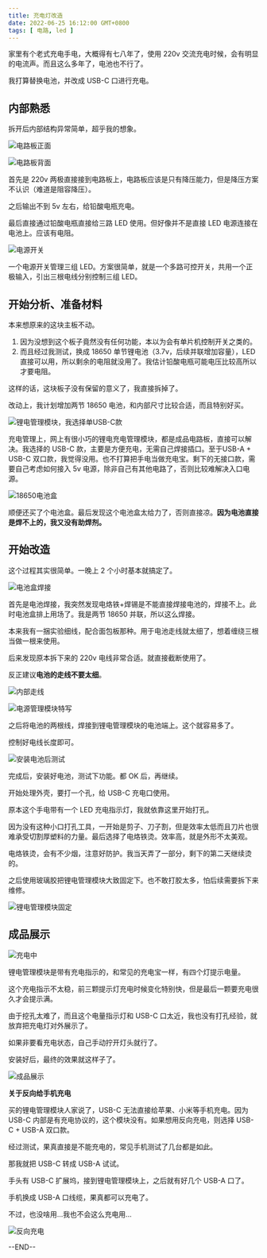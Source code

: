 ```yaml
---
title: 充电灯改造
date: 2022-06-25 16:12:00 GMT+0800
tags: [ 电路, led ]
---
```


家里有个老式充电手电，大概得有七八年了，使用 220v 交流充电时候，会有明显的电流声。而且这么多年了，电池也不行了。

我打算替换电池，并改成 USB-C 口进行充电。

<!-- truncate -->

## 内部熟悉

拆开后内部结构异常简单，超乎我的想象。

![电路板正面](https://cdn.nlark.com/yuque/0/2022/jpeg/86612/1656149605582-183ab3e2-7a58-4621-906c-c9225e5e493e.jpeg)

![电路板背面](https://cdn.nlark.com/yuque/0/2022/jpeg/86612/1656149604358-8bd41995-1e07-4d75-959a-e14458f60e85.jpeg)

首先是 220v 两极直接接到电路板上，电路板应该是只有降压能力，但是降压方案不认识（难道是阻容降压）。

之后输出不到 5v 左右，给铅酸电瓶充电。

最后直接通过铅酸电瓶直接给三路 LED 使用。但好像并不是直接 LED 电源连接在电池上。应该有电阻。

![电源开关](https://cdn.nlark.com/yuque/0/2022/jpeg/86612/1656149605438-959270ed-b1e6-451a-a99e-ccc9777ebe5c.jpeg)

一个电源开关管理三组 LED。方案很简单，就是一个多路可控开关，共用一个正极输入，引出三根电线分别控制三组 LED。

## 开始分析、准备材料

本来想原来的这块主板不动。

1. 因为没想到这个板子竟然没有任何功能，本以为会有单片机控制开关之类的。
2. 而且经过我测试，换成 18650 单节锂电池（3.7v，后续并联增加容量），LED 直接可以用，所以剩余的电阻就没用了。我估计铅酸电瓶可能电压比较高所以才要电阻。

这样的话，这块板子没有保留的意义了，我直接拆掉了。

改动上，我计划增加两节 18650 电池，和内部尺寸比较合适，而且特别好买。

![锂电管理模块，我选择单USB-C款](https://cdn.nlark.com/yuque/0/2022/jpeg/86612/1656149594077-cc432bcc-cda4-487b-9da7-fab1666717a3.jpeg)

充电管理上，网上有很小巧的锂电充电管理模块，都是成品电路板，直接可以解决。我选择的 USB-C 款，主要是方便充电，无需自己焊接插口。至于USB-A + USB-C 双口款，我觉得没用。也不打算把手电当做充电宝。剩下的无接口款，需要自己考虑如何接入 5v 电源，除非自己有其他电路了，否则比较难解决入口电源。

![18650电池盒](https://cdn.nlark.com/yuque/0/2022/jpeg/86612/1656149593511-c2e0cf80-df23-4f76-9ff0-761af0de6a30.jpeg)

顺便还买了个电池盒。最后发现这个电池盒太给力了，否则直接凉。**因为电池直接是焊不上的，我又没有助焊剂。**

## 开始改造

这个过程其实很简单。一晚上 2 个小时基本就搞定了。

![电池盒焊接](https://cdn.nlark.com/yuque/0/2022/jpeg/86612/1656149610152-afd7148a-8b91-4195-9af1-5d3dc8255730.jpeg)

首先是电池焊接，我突然发现电烙铁+焊锡是不能直接焊接电池的，焊接不上。此时电池盒排上用场了。我是两节 18650 并联，所以这么焊接。

本来我有一捆实验细线，配合面包板那种。用于电池走线就太细了，想着缠绕三根当做一根来使用。

后来发现原本拆下来的 220v 电线非常合适。就直接截断使用了。

反正建议**电池的走线不要太细**。

![内部走线](https://cdn.nlark.com/yuque/0/2022/jpeg/86612/1656149611054-4d6bef60-8c0d-4a8f-80fe-580918bf6ced.jpeg)

![电源管理模块特写](https://cdn.nlark.com/yuque/0/2022/jpeg/86612/1656149621791-9d4eb8ff-a51b-4c7d-85d2-4d3eb93cf46d.jpeg)

之后将电池的两根线，焊接到锂电管理模块的电池端上。这个就容易多了。

控制好电线长度即可。

![安装电池后测试](https://cdn.nlark.com/yuque/0/2022/jpeg/86612/1656149623415-f6eae9c9-71a0-456a-9eee-55a31fdae620.jpeg)

完成后，安装好电池，测试下功能。都 OK 后，再继续。

开始处理外壳，要打一个孔，给 USB-C 充电口使用。

原本这个手电带有一个 LED 充电指示灯，我就依靠这里开始打孔。

因为没有这种小口打孔工具，一开始是剪子、刀子割，但是效率太低而且刀片也很难承受切割厚塑料的力量。最后选择了电烙铁烫。效率高，就是外形不太美观。

电烙铁烫，会有不少烟，注意好防护。我当天弄了一部分，剩下的第二天继续烫的。

之后使用玻璃胶把锂电管理模块大致固定下。也不敢打胶太多，怕后续需要拆下来维修。

![锂电管理模块固定](https://cdn.nlark.com/yuque/0/2022/jpeg/86612/1656149623172-2a203b14-60fb-4ac0-8086-f1319aef83d7.jpeg)

## 成品展示

![充电中](https://cdn.nlark.com/yuque/0/2022/jpeg/86612/1656149625290-b6df4e44-4002-4f60-b762-51fcdedeefdd.jpeg)

锂电管理模块是带有充电指示的，和常见的充电宝一样，有四个灯提示电量。

这个充电指示不太稳，前三颗提示灯充电时候变化特别快，但是最后一颗要充电很久才会提示满。

由于挖孔太难了，而且这个电量指示灯和 USB-C 口太近，我也没有打孔经验，就放弃把充电灯对外展示了。

如果非要看充电状态，自己手动拧开灯头就行了。

安装好后，最终的效果就这样子了。

![成品展示](https://cdn.nlark.com/yuque/0/2022/jpeg/86612/1656150142997-04b49749-150e-47e8-9773-aaf0f0fdc8a3.jpeg)

**关于反向给手机充电**

买的锂电管理模块人家说了，USB-C 无法直接给苹果、小米等手机充电。因为 USB-C 内部是有充电协议的，这个模块没有。如果想用反向充电，则选择 USB-C + USB-A 双口款。

经过测试，果真直接是不能充电的，常见手机测试了几台都是如此。

那我就把 USB-C 转成 USB-A 试试。

手头有 USB-C 扩展坞，接到锂电管理模块上，之后就有好几个 USB-A 口了。

手机换成 USB-A 口线缆，果真都可以充电了。

不过，也没啥用...我也不会这么充电用...

![反向充电](https://cdn.nlark.com/yuque/0/2022/jpeg/86612/1656149625419-f32c6e6c-98f7-41e7-9cb6-feee9151857f.jpeg)

--END--
